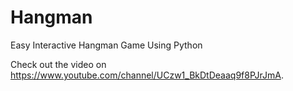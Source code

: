 # Hangman
Easy Interactive Hangman Game Using Python

Check out the video on https://www.youtube.com/channel/UCzw1_BkDtDeaaq9f8PJrJmA.
